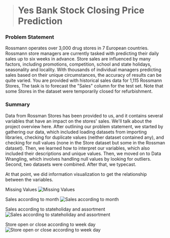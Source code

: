 > # Yes Bank Stock Closing Price Prediction
### Problem Statement
Rossmann operates over 3,000 drug stores in 7 European countries. Rossmann store managers are currently tasked with predicting their daily sales up to six weeks in advance. Store sales are influenced by many factors, including promotions, competition, school and state holidays, seasonality and locality. With thousands of individual managers predicting sales based on their unique circumstances, the accuracy of results can be quite varied. You are provided with historical sales data for 1,115 Rossmann Stores, The task is to forecast the "Sales" column for the test set. Note that some Stores in the dataset were temporarily closed for refurbishment.

### Summary
Data from Rossman Stores has been provided to us, and it contains several variables that have an impact on the stores' sales. We'll talk about the project overview here.
After outlining our problem statement, we started by gathering our data, which included loading datasets from importing libraries, checking for duplicate values (neither dataset contained any), and checking for null values (none in the Store dataset but some in the Rossman dataset). Then, we learned how to interpret our variables, which also included their descriptions and unique values. Then, we moved on to Data Wrangling, which involves handling null values by looking for outliers. Second, two datasets were combined. After that, we typecast.

At that point, we did information visualization to get the relationship between the variables.

Missing Values
![Missing Values](https://github.com/deepakkush02/Yes-Bank-Stock-Closing-Price-Prediction/blob/main/Missing%20Values%20.png)

Sales according to month
![Sales according to month](https://github.com/deepakkush02/Yes-Bank-Stock-Closing-Price-Prediction/blob/main/Sales%20According%20To%20Month.png)

Sales according to stateholiday and assortment
![Sales according to stateholiday and assortment](https://github.com/deepakkush02/Yes-Bank-Stock-Closing-Price-Prediction/blob/main/Sales%20according%20to%20stateholiday%20and%20assortment.png)

Store open or close according to week day
![Store open or close according to week day](https://github.com/deepakkush02/Yes-Bank-Stock-Closing-Price-Prediction/blob/main/Store%20open%20or%20close%20according%20to%20week%20day.png)
